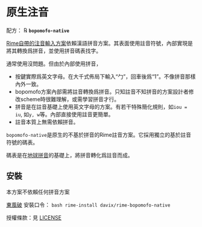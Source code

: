 # 原生注音

配方： ℞ **`bopomofo-native`**

[Rime自帶的注音輸入方案](https://github.com/rime/rime-bopomofo)依賴漢語拼音方案。其表面使用註音符號，內部實現是將其轉換爲拼音，並使用拼音碼表找字。

通常使用沒問題。但由於內部使用拼音，
- 按鍵實際爲英文字母。在大千式佈局下輸入“勹”，回車後爲“1”。不像拼音那樣內外一致。
- bopomofo方案內部需將註音轉換爲拼音。只知註音不知拼音的方案設計者修改scheme時很難理解，或需學習拼音才行。
- 拼音是在註音基礎上使用英文字母的方案。有若干特殊簡化規則，如`iou = iu`, 如`y, w`等。內部直接使用註音更簡單。
- 註音本質上無需依賴拼音。

`bopomofo-native`是原生的不基於拼音的Rime註音方案。它採用獨立的基於註音符號的碼表。

碼表是在[地球拼音](https://github.com/rime/rime-terra-pinyin)的基礎上，將拼音轉化爲註音而成。

## 安裝

本方案不依賴任何拼音方案

[東風破](https://github.com/rime/plum) 安裝口令： `bash rime-install davix/rime-bopomofo-native`

授權條款：見 [LICENSE](LICENSE)
